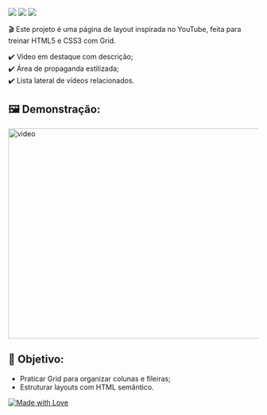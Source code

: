 <img src="https://img.shields.io/badge/HTML5-E44D26?style=for-the-badge&logo=html5&logoColor=white" /> <img src="https://img.shields.io/badge/CSS3-264DE4?style=for-the-badge&logo=css3&logoColor=white" /> <img src="https://img.shields.io/badge/Grid-62CDFF?style=for-the-badge&logo=css3&logoColor=white" />

🎬 Este projeto é uma página de layout inspirada no YouTube, feita para treinar HTML5 e CSS3 com Grid.

✔️ Vídeo em destaque com descrição; <br>
✔️ Área de propaganda estilizada;<br>
✔️ Lista lateral de vídeos relacionados.

## 🖼️ Demonstração:
<img width="884" height="422" alt="video" src="https://github.com/user-attachments/assets/a0d901e7-b15a-4cba-9189-dd1d0584fff2" />


## 🎯 Objetivo:
- Praticar Grid para organizar colunas e fileiras;
- Estruturar layouts com HTML semântico.

[![Made with Love](https://img.shields.io/badge/Made%20with-💜-AA77FF?style=flat-square)]()

